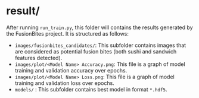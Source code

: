 # result/

After running `run_train.py`, this folder will contains the results generated by the FusionBites project. It is structured as follows:

- `images/fusionbites_candidates/`: This subfolder contains images that are considered as potential fusion bites (both sushi and sandwich features detected).
- `images/plot/<Model Name> Accuracy.png`: This file is a graph of model training and validation accuracy over epochs.
- `images/plot/<Model Name> Loss.png`: This file is a graph of model training and validation loss over epochs.
- `models/` : This subfolder contains best model in format `*.hdf5`.
